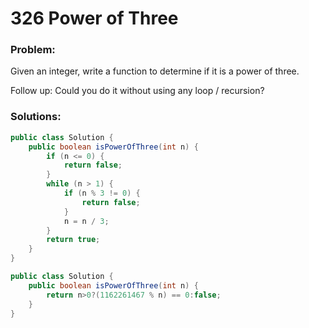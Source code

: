 # 326 Power of Three

### Problem:

Given an integer, write a function to determine if it is a power of three.

Follow up:
Could you do it without using any loop / recursion?

### Solutions:

```java
public class Solution {
    public boolean isPowerOfThree(int n) {
        if (n <= 0) {
            return false;
        }
        while (n > 1) {
            if (n % 3 != 0) {
                return false;
            }
            n = n / 3;
        }
        return true;
    }
}
```

```java
public class Solution {
    public boolean isPowerOfThree(int n) {
        return n>0?(1162261467 % n) == 0:false;  
    }
}
```


